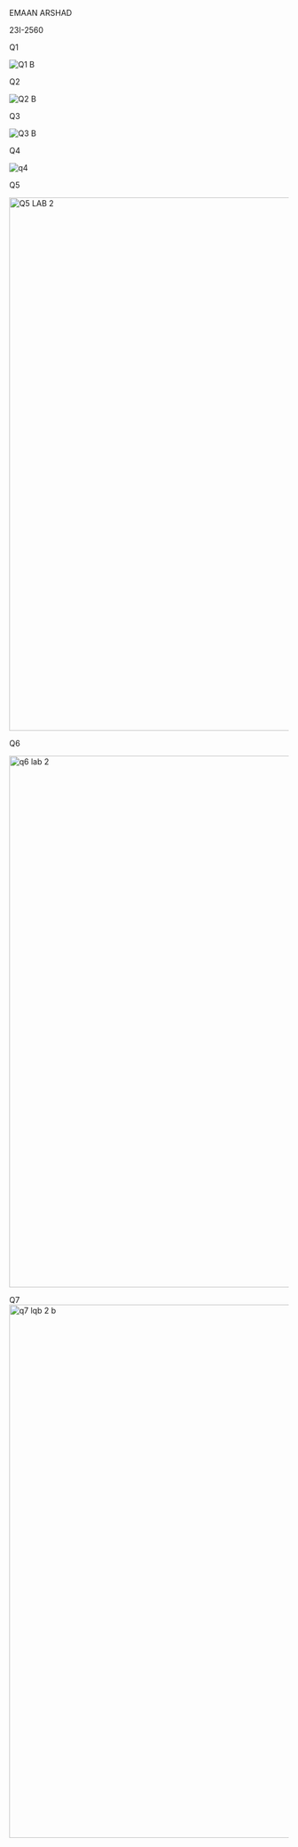EMAAN ARSHAD

23I-2560

Q1

![Q1 B](https://github.com/emaan-arshad/rep03/assets/142867477/77fb2b7f-8473-4720-af98-378e922509d1)


Q2

![Q2 B](https://github.com/emaan-arshad/rep03/assets/142867477/413ce684-2bd0-449f-9d4c-8d55d6c4b99d)


Q3

![Q3 B](https://github.com/emaan-arshad/rep03/assets/142867477/2ea95cf4-a3b2-4467-af09-200274e9b776)


Q4

![q4](https://github.com/emaan-arshad/rep03/assets/142867477/b820f08f-d77a-4ac3-b041-bff7efa5c614)


Q5

<img width="960" alt="Q5 LAB 2" src="https://github.com/emaan-arshad/rep03/assets/142867477/b2d366fa-cd2a-42d9-aa0a-938cbe9d392c">



Q6

<img width="957" alt="q6 lab 2" src="https://github.com/emaan-arshad/rep03/assets/142867477/12001dae-1407-4de7-823e-8d14a1b86554">


Q7
<img width="960" alt="q7 lqb 2 b" src="https://github.com/emaan-arshad/rep03/assets/142867477/c6b5ce13-45e7-40ba-a9fd-62f1c6f1a16c">





